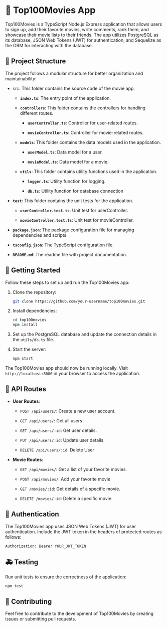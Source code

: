 # :fries: Top100Movies App 

Top100Movies is a TypeScript Node.js Express application that allows users to sign up, add their favorite movies, write comments, rank them, and showcase their movie lists to their friends. The app utilizes PostgreSQL as its database, JSON Web Tokens (JWT) for authentication, and Sequelize as the ORM for interacting with the database.

## :lollipop: Project Structure 

The project follows a modular structure for better organization and maintainability:

- <font color="green">src</font>: This folder contains the source code of the movie app.

  - **`index.ts`**: The entry point of the application.

  - **`controllers`**: This folder contains the controllers for handling different routes.

    - **`userController.ts`**: Controller for user-related routes.

    - **`movieController.ts`**: Controller for movie-related routes.

  - **`models`**: This folder contains the data models used in the application.

    - **`userModel.ts`**: Data model for a user.

    - **`movieModel.ts`**: Data model for a movie.

  - **`utils`**: This folder contains utility functions used in the application.

    - **`logger.ts`**: Utility function for logging.

    - **`db.ts`**: Utility function for database connection 

- **`test`**: This folder contains the unit tests for the application.

  - **`userController.test.ts`**: Unit test for userController.

  - **`movieController.test.ts`**: Unit test for movieController.

- **`package.json`**: The package configuration file for managing dependencies and scripts.

- **`tsconfig.json`**: The TypeScript configuration file.

- **`README.md`**: The readme file with project documentation.


## :apple: Getting Started 

Follow these steps to set up and run the Top100Movies app:

1. Clone the repository:

   ```bash
   git clone https://github.com/your-username/top100movies.git
   ```

2. Install dependencies:

   ```bash
   cd top100movies
   npm install
   ```

3. Set up the PostgreSQL database and update the connection details in the `utils/db.ts` file.

4. Start the server:

   ```bash
   npm start
   ```

The Top100Movies app should now be running locally. Visit `http://localhost:8080` in your browser to access the application.

## :post_office: API Routes 

- **User Routes**:

  - `POST /api/users/`: Create a new user account.

  - `GET /api/users/`: Get all users

  - `GET /api/users/:id`: Get user details.

  - `PUT /api/users/:id`: Update user details

  - `DELETE /api/users/:id`: Delete User

- **Movie Routes**:

  - `GET /api/movies/`: Get a list of your favorite movies.

  - `POST /api/movies/`: Add your favorite movie

  - `GET /movies/:id`: Get details of a specific movie.

  - `DELETE /movies/:id`: Delete a specific movie.

## :rocket: Authentication 

The Top100Movies app uses JSON Web Tokens (JWT) for user authentication. Include the JWT token in the headers of protected routes as follows:

```http
Authorization: Bearer YOUR_JWT_TOKEN
```

##  :ambulance: Testing

Run unit tests to ensure the correctness of the application:

```bash
npm test
```

## :beginner: Contributing 

Feel free to contribute to the development of Top100Movies by creating issues or submitting pull requests.
